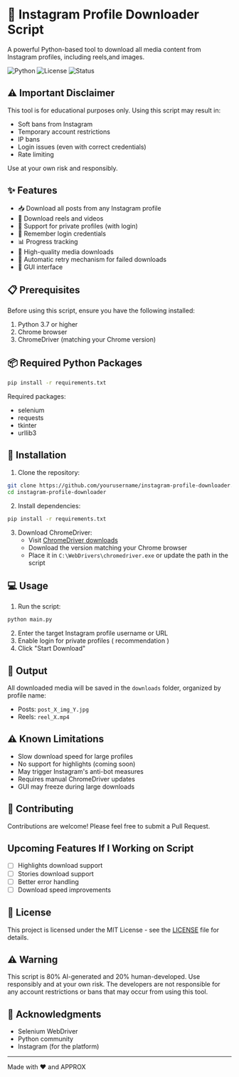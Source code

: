 # 📸 Instagram Profile Downloader Script

A powerful Python-based tool to download all media content from Instagram profiles, including reels,and images.

![Python](https://img.shields.io/badge/Python-3.7%2B-blue)
![License](https://img.shields.io/badge/License-GNU_v3.0-green)
![Status](https://img.shields.io/badge/Status-Active-brightgreen)

## ⚠️ Important Disclaimer

This tool is for educational purposes only. Using this script may result in:
- Soft bans from Instagram
- Temporary account restrictions
- IP bans
- Login issues (even with correct credentials)
- Rate limiting

Use at your own risk and responsibly.

## ✨ Features

- 📥 Download all posts from any Instagram profile
- 🎥 Download reels and videos
- 🔐 Support for private profiles (with login)
- 💾 Remember login credentials
- 📊 Progress tracking
- 🎯 High-quality media downloads
- 🔄 Automatic retry mechanism for failed downloads
- 🎨 GUI interface


## 📋 Prerequisites

Before using this script, ensure you have the following installed:

1. Python 3.7 or higher
2. Chrome browser
3. ChromeDriver (matching your Chrome version)

## 📦 Required Python Packages

```bash
pip install -r requirements.txt
```

Required packages:
- selenium
- requests
- tkinter
- urllib3

## 🔧 Installation

1. Clone the repository:
```bash
git clone https://github.com/yourusername/instagram-profile-downloader.git
cd instagram-profile-downloader
```

2. Install dependencies:
```bash
pip install -r requirements.txt
```

3. Download ChromeDriver:
   - Visit [ChromeDriver downloads](https://sites.google.com/chromium.org/driver/)
   - Download the version matching your Chrome browser
   - Place it in `C:\WebDrivers\chromedriver.exe` or update the path in the script

## 💻 Usage

1. Run the script:
```bash
python main.py
```

2. Enter the target Instagram profile username or URL
3. Enable login for private profiles ( recommendation )
4. Click "Start Download"

## 📁 Output

All downloaded media will be saved in the `downloads` folder, organized by profile name:
- Posts: `post_X_img_Y.jpg`
- Reels: `reel_X.mp4`

## ⚠️ Known Limitations

- Slow download speed for large profiles
- No support for highlights (coming soon)
- May trigger Instagram's anti-bot measures
- Requires manual ChromeDriver updates
- GUI may freeze during large downloads

## 🤝 Contributing

Contributions are welcome! Please feel free to submit a Pull Request.

## Upcoming Features If I Working on Script

- [ ] Highlights download support
- [ ] Stories download support
- [ ] Better error handling
- [ ] Download speed improvements

## 📝 License

This project is licensed under the MIT License - see the [LICENSE](LICENSE) file for details.

## ⚠️ Warning

This script is 80% AI-generated and 20% human-developed. Use responsibly and at your own risk. The developers are not responsible for any account restrictions or bans that may occur from using this tool.

## 🙏 Acknowledgments

- Selenium WebDriver
- Python community
- Instagram (for the platform)
---

Made with ❤️ and APPROX
